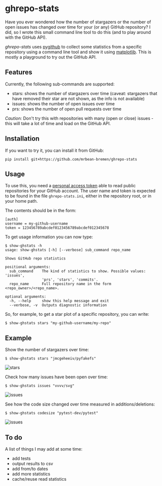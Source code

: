 # ghrepo-stats

Have you ever wondered how the number of stargazers or the number of open
issues has changed over time for your (or any) GitHub repository? I did, so I 
wrote this small command line tool to do this (and to play around with the
GitHub API).

*ghrepo-stats* uses [pygithub](https://github.com/PyGithub/PyGithub) to 
collect some statistics from a specific repository using a command line tool
and show it using [matplotlib](https://github.com/matplotlib/matplotlib). 
This is mostly a playground to try out the GitHub API.

Features
--------
Currently, the following sub-commands are supported:
- stars: shows the number of stargazers over time (caveat: stargazers that
  have removed their star are not shown, as the info is not available)
- issues: shows the number of open issues over time
- prs: shows the number of open pull requests over time

_Caution:_
Don't try this with repositories with many (open or close) issues - this will
take a lot of time and load on the GitHub API. 

Installation
------------
If you want to try it, you can install it from GitHub:
```
pip install git+https://github.com/mrbean-bremen/ghrepo-stats
```

Usage
-----
To use this, you need a 
[personal access token](https://docs.github.com/en/free-pro-team@latest/github/authenticating-to-github/creating-a-personal-access-token)
able to read public repositories for your GitHub account. The user name and
token is expected to be found in the file `ghrepo-stats.ini`, either in the
repository root, or in your home path.

The contents should be in the form:
```
[auth]
username = my-github-username
token = 123456789abcdef0123456789abcdef012345678
```

To get usage information you can now type:
```
$ show-ghstats -h
usage: show-ghstats [-h] [--verbose] sub_command repo_name

Shows GitHub repo statistics

positional arguments:
  sub_command    The kind of statistics to show. Possible values: 'issues',
                 'prs', 'stars', 'commits'.
  repo_name      Full repository name in the form <repo_owner>/<repo_name>.

optional arguments:
  -h, --help     show this help message and exit
  --verbose, -v  Outputs diagnostic information
```

So, for example, to get a star plot of a specific repository, you can write:
```
$ show-ghstats stars "my-github-username/my-repo"
```

Example
-------
Show the number of stargazers over time:
```
$ show-ghstats stars "jmcgeheeiv/pyfakefs"
```
![stars](https://github.com/mrbean-bremen/ghrepo-stats/blob/master/doc/images/stars.jpg)

Check how many issues have been open over time:
```
$ show-ghstats issues "vvvv/svg"
```
![issues](https://github.com/mrbean-bremen/ghrepo-stats/blob/master/doc/images/issues.jpg)

See how the code size changed over time measured in additions/deletions:
```
$ show-ghstats codesize "pytest-dev/pytest"
```
![issues](https://github.com/mrbean-bremen/ghrepo-stats/blob/master/doc/images/codesize.jpg)

To do
-----
A list of things I may add at some time:
- add tests
- output results to csv
- add from/to dates
- add more statistics
- cache/reuse read statistics
